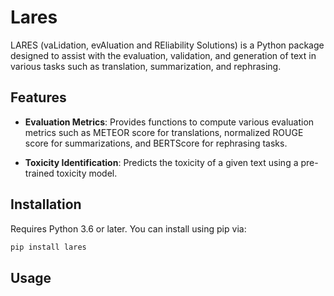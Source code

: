 # Lares

LARES (vaLidation, evAluation and REliability Solutions) is a Python package designed to assist with the evaluation, validation, and generation of text in various tasks such as translation, summarization, and rephrasing. 

## Features

- **Evaluation Metrics**: Provides functions to compute various evaluation metrics such as METEOR score for translations, normalized ROUGE score for summarizations, and BERTScore for rephrasing tasks.

- **Toxicity Identification**: Predicts the toxicity of a given text using a pre-trained toxicity model.

## Installation

Requires Python 3.6 or later. You can install using pip via:

```bash
pip install lares
```

## Usage


